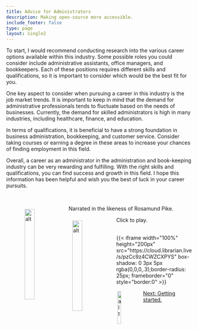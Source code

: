 ```yaml
---
title: Advice for Administrators
description: Making open-source more accessible.
include_footer: false
type: page
layout: single2
---
```


<p>
To start, I would recommend conducting research into the various career options available within this industry. Some possible roles you could consider include administrative assistants, office managers, and bookkeepers. Each of these positions requires different skills and qualifications, so it is important to consider which would be the best fit for you.

One key aspect to consider when pursuing a career in this industry is the job market trends. It is important to keep in mind that the demand for administrative professionals tends to fluctuate based on the needs of businesses. Currently, the demand for skilled administrators is high in many industries, including healthcare, finance, and education.

In terms of qualifications, it is beneficial to have a strong foundation in business administration, bookkeeping, and customer service. Consider taking courses or earning a degree in these areas to increase your chances of finding employment in this field.

Overall, a career as an administrator in the administration and book-keeping industry can be very rewarding and fulfilling. With the right skills and qualifications, you can find success and growth in this field. I hope this information has been helpful and wish you the best of luck in your career pursuits.

<br>
<figure>
    <img src='/uploads/rosamund.webp' style="width: 25%;height: 25%;padding: 10px; overflow: hidden;border: none;" text-align:left; align="left"; alt='alt'; alt='Rosamund Pike holding an espresso cup';/>
    <figcaption>Narrated in the likeness of Rosamund Pike.</figcaption>
</figure>

<figure>
    <img src='/uploads/play.png' style="width: 25%;height: 25%;padding: 10px; overflow: hidden;border: none;" text-align:left; align="left"; alt='alt'; alt='Rosamund Pike holding an espresso cup';/>
    <figcaption>Click to play.</figcaption>
</figure>

<br>
{{< iframe width="100%" height="200px" src="https://cloud.librarian.live/s/pzCc9z4CWZCXPYS" box-shadow: 0 3px 5px rgba(0,0,0,.3);border-radius: 25px; frameborder="0" style="border:0" >}}
<br>
<figure>
    <a href="https://workdojos.com/administrators/advice">
    <img src='/uploads/arrow.png' style="width: 15%;height: 15%;padding: 3px; overflow: hidden;border: none;" text-align:left; align="left"; alt='alt'; alt='An orange arrow pointing right';/>
    <figcaption>Next:  Getting started.</figcaption>
    </a>
</figure>




